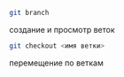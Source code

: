 ``````sh
git branch
``````
создание и просмотр веток 

``````sh
git checkout <имя ветки>
``````
перемещение по веткам